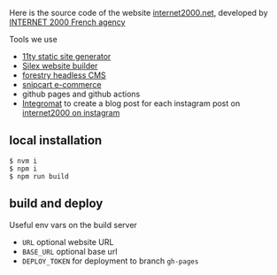 Here is the source code of the website [internet2000.net](https://internet2000.net), developed by [INTERNET 2000 French agency](https://internet2000.net)

Tools we use

* [11ty static site generator](https://www.11ty.dev/) 
* [Silex website builder](https://www.silex.me)
* [forestry headless CMS](https://forestry.io/)
* [snipcart e-commerce](https://snipcart.com/)
* github pages and github actions
* [Integromat](https://www.integromat.com/) to create a blog post for each instagram post on [internet2000 on instagram](https://www.instagram.com/internet2ooo/)

## local installation

```
$ nvm i
$ npm i
$ npm run build
```

## build and deploy

Useful env vars on the build server

* `URL` optional website URL
* `BASE_URL` optional base url
* `DEPLOY_TOKEN` for deployment to branch `gh-pages`


